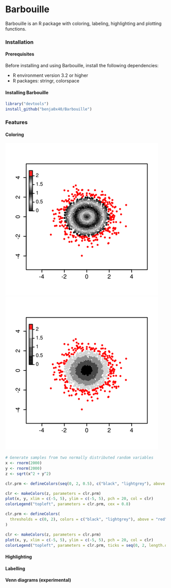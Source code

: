 Barbouille
================================================================================

Barbouille is an R package with coloring, labeling, highlighting and plotting
functions.

### Installation ###

#### Prerequisites ####

Before installing and using Barbouille, install the following dependencies:

  - R environment version 3.2 or higher
  - R packages: stringr, colorspace
  
#### Installing Barbouille ####

```R
library("devtools")
install_github("benja0x40/Barbouille")
```

### Features ###

#### Coloring ####

![x](./images/examples/makeColors_1.svg "example")
![x](./images/examples/makeColors_2.svg "example")

```R
# Generate samples from two normally distributed random variables
x <- rnorm(2000)
y <- rnorm(2000)
z <- sqrt(x^2 + y^2)
```

```R
clr.prm <- defineColors(seq(0, 2, 0.5), c("black", "lightgrey"), above = "red", range = c(0, 2.3))
```

```R
clr <- makeColors(z, parameters = clr.prm)
plot(x, y, xlim = c(-5, 5), ylim = c(-5, 5), pch = 20, col = clr)
colorLegend("topleft", parameters = clr.prm, cex = 0.8)
```

```R
clr.prm <- defineColors(
  thresholds = c(0, 2), colors = c("black", "lightgrey"), above = "red", range = c(0, 2.3), levels = 4
)
```

```R
clr <- makeColors(z, parameters = clr.prm)
plot(x, y, xlim = c(-5, 5), ylim = c(-5, 5), pch = 20, col = clr)
colorLegend("topleft", parameters = clr.prm, ticks = seq(0, 2, length.out = 5), cex = 0.8)
```

#### Highlighting ####

#### Labelling ####

#### Venn diagrams (experimental) ####

